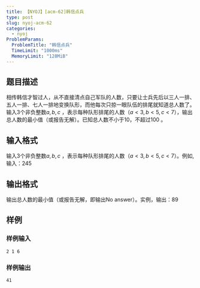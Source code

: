 ```yaml
---
title: 【NYOJ】[acm-62]韩信点兵
type: post
slug: nyoj-acm-62
categories:
  - nyoj
ProblemParams:
  ProblemTitle: "韩信点兵"
  TimeLimit: "1000ms"
  MemoryLimit: "128MiB"
---
```


## 题目描述

相传韩信才智过人，从不直接清点自己军队的人数，只要让士兵先后以三人一排、五人一排、七人一排地变换队形，而他每次只掠一眼队伍的排尾就知道总人数了。输入3个非负整数$a,b,c$ ，表示每种队形排尾的人数$（a<3,b<5,c<7）$，输出总人数的最小值（或报告无解）。已知总人数不小于10，不超过100 。

## 输入格式

输入3个非负整数$a,b,c$ ，表示每种队形排尾的人数$（a<3,b<5,c<7）$。例如,输入：$2 4 5$

## 输出格式

输出总人数的最小值（或报告无解，即输出No answer）。实例，输出：$89$

## 样例

### 样例输入
```
2 1 6
```
### 样例输出
```
41
```


